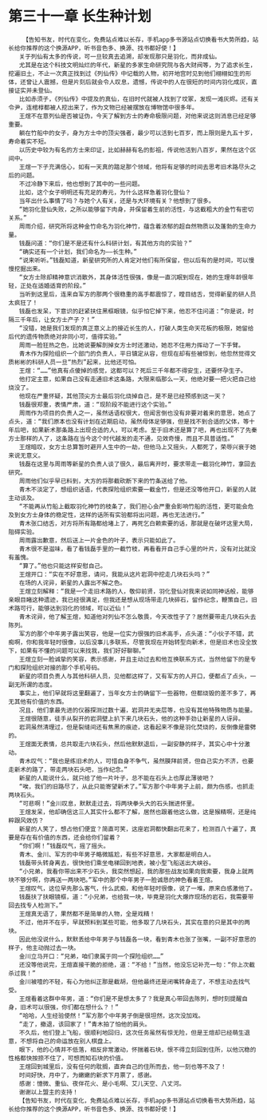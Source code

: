 # 第三十一章 长生种计划
        【告知书友，时代在变化，免费站点难以长存，手机app多书源站点切换看书大势所趋，站长给你推荐的这个换源APP，听书音色多、换源、找书都好使！】
       关于列仙有太多的传说，可一旦较真去追溯，却发现那只是羽化，而非成仙。
       尤其是在这个科技文明灿烂的年代，新星的多家生命研究院与各大财阀等，为了追求长生，挖遍旧土，不止一次真正找到过《列仙传》中记载的人物，初开地宫时见到他们栩栩如生的形体，还曾让人震撼，但是片刻后就会令人叹息，遗憾，传说中的人在很短的时间内羽化成灰，直接证实并未登仙。
       比如赤须子，《列仙传》中提及的真仙，在旧时代就被人找到了坟冢，发现一滩灰烬。还有关令尹，连棺椁都被人挖出来了，作为文物已经被摆放在博物馆中很多年。
       王煊不在意列仙是否被证伪，今天了解到方士的寿命极限问题，对他来说这则消息已经足够重要。
       躺在竹船中的女子，身为方士中的顶尖强者，最少可以活到七百岁，而上限则是九五十岁，寿命着实不短。
       以历史中较为有名的方士来印证，比如赫赫有名的彭祖，传说他活到八百岁，果然在这个区间中。
       王煊一下子充满信心，如有一天真的踏足那个领域，他将有足够的时间去思考旧术路尽头之后的问题。
       不过冷静下来后，他也想到了其中的一些问题。
       比如，这个女子明明还有充足的寿元，为什么这样急着羽化登仙？
       当年出什么事情了吗？与她个人有关，还是与大环境有关？他想到了很多。
       “她羽化登仙失败，之所以能够留下肉身，并保留着生前的活性，与这截粗大的金竹有密切关系。”
       周雨介绍，研究所将这种金竹命名为羽化神竹，蕴含着浓郁的超自然物质以及蓬勃的生命力量。
       钱磊问道：“你们是不是还有什么科研计划，有其他方向的实验？”
       “确实还有一个计划，我们命名为——长生种。”
       “说来听听。”钱磊知道，新星研究所的人肯定对他们有所保留，但以后有的是时间，可以慢慢挖掘出来。
       “女方士除却精神意识消散外，其身体活性很强，像是一直沉眠到现在，她的生理年龄很年轻，正处在适婚适育的阶段。”
       当听到这里后，连来自军方的那两个很稳重的高手都震惊了，瞠目结舌，觉得新星的研人员太疯狂了！
       钱磊也发呆，下意识的赶紧扶住黑框眼镜，似乎怕它掉下来，他忍不住问道：”你是说，时隔三千年后，让女方士产子？！”
       “没错，她是我们发现的真正意义上的接近长生的人，打破人类生命天花板的极限，她留给后代的遗传物质绝对非同小可，值得实验。”
       周雨一脸狂热之色，比她说要解剖掉女方士时还激动，她忍不住用力挥动了一下手臂。
       青木作为探险组织一个部门的负责人，平日镇定从容，但现在却有些被惊到，他忽然觉得文质彬彬的科研人员一旦“热烈”起来，比他还可怕。
       王煊：“……”他真有点傻掉的感觉，这都可以？死后三千年都不得安生，还要怀孕生子。
       他打定主意，如果自己没有走通旧术这条路，大限来临那么一天，他绝对要一把火把自己给烧没了。
       他现在严重怀疑，其他顶尖方士最后羽化烧掉自己，是不是已经预感到这一天？
       钱磊很郑重，表情严肃，道：“现阶段不能进行这个实验。”
       周雨作为项目的负责人之一，虽然话语权很大，但闻言倒也没有非要对着来的意思，她点了点头，道：“我们原本也没有计划在近期启动，虽然母体足够强，但是找不到合适的父体，等十年后吧，如果新术那条路上出现合适的人，可以考虑。至于旧术还是算了吧，再也出现不了先秦方士那样的人了，这条路在当今这个时代越发的走不通，见效奇慢，而且不具普适性。”
       王煊暗叹，女方士总算暂时避开人生中的一劫，但他马上又摇头，人都死了，荣辱兴衰于她来说无意义。
       钱磊在这里与周雨等新星的负责人谈了很久，最后离开时，要求带走一截羽化神竹，拿回去研究。
       周雨他们似乎早已料到，大方的将那截砍断下来的竹条送给了他。
       青木不淡定了，想组织话语，代表探险组织索要一截金竹，但是还没等他开口，新星的人就主动谈及。
       “不能再从竹船上截取羽化神竹的枝条了，我们担心会严重会影响竹船的活性，更可能会危及到女方士身体的稳定性，这样的话所有实验都将出问题，再也无法进行。”
       青木张口结舌，对方将所有路都给堵上了，再死乞白赖索要的话，那就是在破坏这里大局，阻碍实验。
       周雨露出歉意，然后送上一片金色的叶子，表示只能如此了。
       青木很不是滋味，看了看钱磊手里的一截竹枝，再看看开自己手心里的叶片，没有对比就没有羞愧。
       “算了。”他也只能这样安慰自己。
       王煊开口：“实在不好意思，请问，我能从这片岩洞中挖走几块石头吗？”
       在场的人诧异，新星的人露出不解之色。
       王煊立刻解释：“我是一个走旧术路的人，敬仰前贤，羽化登仙对我来说如同神话般，能够亲眼目睹这种遗迹，我已经很满足，但我还是想从现场带走几块碎石，留作纪念，鞭策自己，旧术路可行，能够达到羽化的领域，可以近仙！”
       青木诧异，他了解王煊，知道他对列仙不怎么敬畏，今天改性子了？居然要带走几块石头去陈列。
       军方的那个中年男子露出笑容，他是一位实力很强的旧术高手，点头道：“小伙子不错，武痴啊，你和我年轻时很像，以后没事儿多联系，尽管我现在开始转型向新术，但是旧术也没全放下，如果有不懂的问题可以来找我，我们好好聊聊。”
       王煊立刻一脸诚挚的笑容，表示感谢，并且主动过去和他互换联系方式，当然他留下的是专门和探险组织对接的那个手机号码。
       新星的项目负责人与其他科研人员，见他都这样了，又有军方的人开口，便都点了点头，一副无所谓的态度。
       事实上，他们早就将这里翻遍了，当年女方士的确留下一些器物，但都烧毁的差不多了，再无其他有价值的东西。
       况且，他们拿最先进的仪器探测过数十遍，岩洞并无夹层等，也没有其他特殊物质与能量。
       王煊很随意，徒手从裂开的岩洞壁上扒下来几块石头，他的这种手劲让新星的人讶异。
       岩洞虽然清理过，但是裂缝间还有焦黑的痕迹，这看起来不像是羽化焚烧的，反倒像是雷劈的。
       王煊面无表情，总共取走六块石头，然后他默默退后，一副安静的样子，其实心中十分激动。
       青木叹气：“我也是练旧术的人，可惜自身不争气，虽然膜拜前贤，但自己实力不济，也要走新术的路了，带走两块石头吧，当作纪念。”
       新星的人能说什么，就只给了他一片叶子，总不能在石头上也厚此薄彼吧？
       “唉，我们的旧路尽了，从此只能寄望新术了。”军方那个中年男子上前，颇为伤感，也抓走两块石头。
       “可悲啊！”金川叹息，默默走过去，将两块拳头大的石头揣进怀里。
       王煊发呆，他却确信这三人其实什么都不了解，居然也跟着他这么做，这是猴精啊，还是纯粹跟风效仿？
       新星的人笑了，想占他们便宜？简直可笑，这座岩洞都快翻出花来了，检测百八十遍了，真要是存在有价值的东西，还会给你们留着？
       “你们啊！”钱磊叹气，摇了摇头。
       青木、金川、军方的中年男子略微尴尬，有些不好意思，大家都是明白人。
       钱磊带头转身离去，很快他们乘坐电梯回到地表，被小型飞船送出大峡谷。
       “小兄弟，我看你带出来不少石头，我突然想起，我的那些战友如果向我索要，我身上就两块不够分啊，你再送一两块吧。”军中的那个中年男子一脸诚恳的神色看着王煊。
       王煊叹气，这位早先那么客气，什么武痴，和他年轻时很像，说了一堆，原来白感激他了。
       钱磊扶了扶眼镜框，道：“小兄弟，也给我一块，毕竟是羽化大爆炸现场的岩石，我需要带回去找专人检测下。”
       王煊真无语了，果然都不是简单的人物，全是戏精！
       不过，他并不在乎，早就预料到某些可能，他多取了几块石头，其实在意的只是其中的两块。
       因此他没说什么，默默丢给中年男子与钱磊各一块，看到青木也张了张嘴，一副不好意思的样子，他主动抛过去一块。
       金川立马开口：“兄弟，咱们隶属于同一个探险组织……”
       还没等他说完，王煊直接干脆的拒绝，道：“不给！”当然，他没忘记补充一句：“你上次截杀过我！”
       金川被噎的不轻，有心为他纠正那是截胡，但他最终还是闭嘴转身走了，不想主动去找气受。
       王煊看着这群中年男，道：“你们是不是想太多了？我是真心带回去陈列，想时刻提醒自身，旧术可以很强，你们都在想什么？！”
       “哈哈，人生经验使然！”军方那个中年男子倒是很坦然，这次没加戏。
       “走了，撤退，该回家了！”青木拍了怕他的肩头。
       不久后，他们登上飞船，很顺利地回归，这次任务虽然有惊无险，但是王煊却已经萌生退意，不想将自己的命运放在别人棋盘上。
       眼下，他的心情并不低落，相反非常激动，怀揣着石块，恨不得立刻回到住所，以他沉稳的性格都快按捺不住了，可想而知石块的价值。
       王煊回到城里后，没有任何的耽搁，直奔自己的住所而去，他一刻也等不及了！
       时间好快，月中了，为嫩嫩的新求下月票了，感谢。
       感谢：憶微、重仙、夜伴花火、是小毛啊、艾儿天空、八丈河。
       谢谢以上盟主的支持！
       【告知书友，时代在变化，免费站点难以长存，手机app多书源站点切换看书大势所趋，站长给你推荐的这个换源APP，听书音色多、换源、找书都好使！】